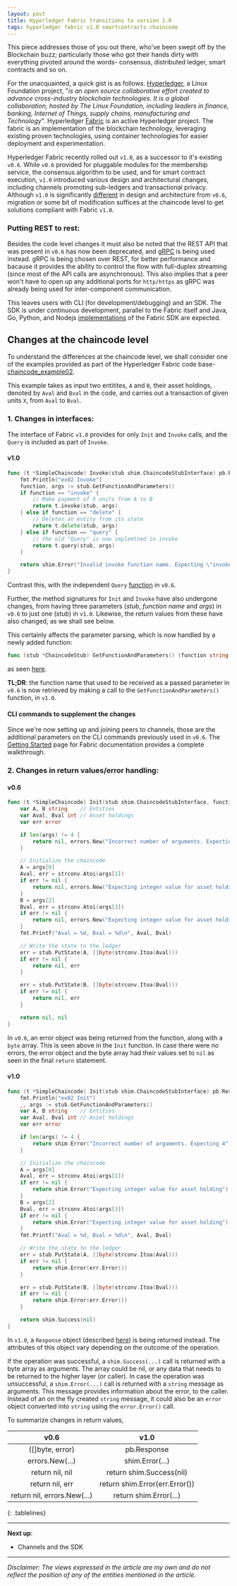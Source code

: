 ```yaml
---
layout: post
title: Hyperledger Fabric transitions to version 1.0
tags: hyperledger fabric v1.0 smartcontracts chaincode
---
```


This piece addresses those of you out there, who've been swept off by the Blockchain buzz; particularly those who got their hands dirty with everything pivoted around the words- consensus, distributed ledger, smart contracts and so on.

For the unacquainted, a quick gist is as follows. [Hyperledger](https://www.hyperledger.org/), a Linux Foundation project, "_is an open source collaborative effort created to advance cross-industry blockchain technologies. It is a global collaboration, hosted by The Linux Foundation, including leaders in finance, banking, Internet of Things, supply chains, manufacturing and Technology_". Hyperledger [Fabric](https://github.com/hyperledger/fabric) is an active Hyperledger project. The fabric is an implementation of the blockchain technology, leveraging existing proven technologies, using container technologies for easier deployment and experimentation.

Hyperledger Fabric recently rolled out ```v1.0```, as a successor to it's existing ```v0.6```. While ```v0.6``` provided for pluggable modules for the membership service, the consensus algorithm to be used, and for smart contract execution, ```v1.0``` introduced various design and architectural changes, including channels promoting sub-ledgers and transactional privacy.
Although ```v1.0``` is significantly [different](https://www.altoros.com/blog/hyperledger-fabric-v1-0-to-bring-improved-transactions-and-a-pluggable-data-store/) in design and architecture from ```v0.6```, migration or some bit of modification suffices at the chaincode level to get solutions compliant with Fabric ```v1.0```.

### Putting REST to rest:
Besides the code level changes it must also be noted that the REST API that was present in ```v0.6``` has now been deprecated, and [gRPC](http://www.grpc.io/) is being used instead. gRPC is being chosen over REST, for better performance and bacause it provides the ability to control the flow with full-duplex streaming (since most of the API calls are asynchronous). This also implies that a peer won't have to open up any additional ports for ```http/https``` as gRPC was already being used for inter-component communication.

This leaves users with CLI (for development/debugging) and an SDK. The SDK is under continuous development, parallel to the Fabric itself and Java, Go, Python, and Nodejs [implementations](https://github.com/hyperledger?utf8=%E2%9C%93&q=fabric-sdk&type=&language=) of the Fabric SDK are expected.

## Changes at the chaincode level
To understand the differences at the chaincode level, we shall consider one of the examples provided as part of the Hyperledger Fabric code base- [chaincode_example02](https://github.com/hyperledger/fabric/blob/master/examples/chaincode/go/chaincode_example02/chaincode_example02.go).

This example takes as input two entitites, ```A``` and ```B```, their asset holdings, denoted by ```Aval``` and ```Bval``` in the code, and carries out a transaction of given units ```X```, from ```Aval``` to ```Bval```.

### 1. Changes in interfaces:

The interface of Fabric ```v1.0``` provides for only ```Init``` and ```Invoke``` calls, and the ```Query``` is included as part of ```Invoke```.

#### v1.0
```go
func (t *SimpleChaincode) Invoke(stub shim.ChaincodeStubInterface) pb.Response {
    fmt.Println("ex02 Invoke")
    function, args := stub.GetFunctionAndParameters()
    if function == "invoke" {
        // Make payment of X units from A to B
        return t.invoke(stub, args)
    } else if function == "delete" {
        // Deletes an entity from its state
        return t.delete(stub, args)
    } else if function == "query" {
        // the old "Query" is now implemtned in invoke
        return t.query(stub, args)
    }

    return shim.Error("Invalid invoke function name. Expecting \"invoke\" \"delete\" \"query\"")
}
```

Contrast this, with the independent ```Query``` [function](https://github.com/hyperledger/fabric/blob/v0.6/examples/chaincode/go/chaincode_example02/chaincode_example02.go#L153) in ```v0.6```.

Further, the method signatures for ```Init``` and ```Invoke``` have also undergone changes, from having three parameters (_stub_, _function name_ and _args_) in ```v0.6``` to just one (_stub_) in ```v1.0```. Likewise, the return values from these have also changed, as we shall see below.
 
This certainly affects the parameter parsing, which is now handled by a newly added function:

```go
func (stub *ChaincodeStub) GetFunctionAndParameters() (function string, params []string) {...}
```
as seen [here](https://github.com/hyperledger/fabric/blob/master/core/chaincode/shim/chaincode.go).

__TL;DR__:  the function name that used to be received as a passed parameter in ```v0.6``` is now retrieved by making a call to the ```GetFunctionAndParameters()``` function, in ```v1.0```.

#### CLI commands to supplement the changes
Since we're now setting up and joining peers to channels, those are the additional parameters on the CLI commands previously used in ```v0.6```. The [Getting Started](http://hyperledger-fabric.readthedocs.io/en/latest/getting_started.html) page for Fabric documentation provides a complete walkthrough.

### 2. Changes in return values/error handling:

#### v0.6
```go
func (t *SimpleChaincode) Init(stub shim.ChaincodeStubInterface, function string, args []string) ([]byte, error) {
	var A, B string    // Entities
	var Aval, Bval int // Asset holdings
	var err error

	if len(args) != 4 {
	    return nil, errors.New("Incorrect number of arguments. Expecting 4")
	}

	// Initialize the chaincode
	A = args[0]
	Aval, err = strconv.Atoi(args[1])
	if err != nil {
	    return nil, errors.New("Expecting integer value for asset holding")
	}
	B = args[2]
	Bval, err = strconv.Atoi(args[3])
	if err != nil {
	    return nil, errors.New("Expecting integer value for asset holding")
	}
	fmt.Printf("Aval = %d, Bval = %d\n", Aval, Bval)

	// Write the state to the ledger
	err = stub.PutState(A, []byte(strconv.Itoa(Aval)))
	if err != nil {
	    return nil, err
	}

	err = stub.PutState(B, []byte(strconv.Itoa(Bval)))
	if err != nil {
	    return nil, err
	}

	return nil, nil
}
```

In ```v0.6```, an error object was being returned from the function, along with a ```byte``` array. This is seen above in the ```Init``` function. In case there were no errors, the error object and the byte array had their values set to ```nil``` as seen in the final ```return``` statement.


#### v1.0
```go
func (t *SimpleChaincode) Init(stub shim.ChaincodeStubInterface) pb.Response {
    fmt.Println("ex02 Init")
    _, args := stub.GetFunctionAndParameters()
    var A, B string    // Entities
    var Aval, Bval int // Asset holdings
    var err error

    if len(args) != 4 {
        return shim.Error("Incorrect number of arguments. Expecting 4")
    }

    // Initialize the chaincode
    A = args[0]
    Aval, err = strconv.Atoi(args[1])
    if err != nil {
        return shim.Error("Expecting integer value for asset holding")
    }
    B = args[2]
    Bval, err = strconv.Atoi(args[3])
    if err != nil {
        return shim.Error("Expecting integer value for asset holding")
    }
    fmt.Printf("Aval = %d, Bval = %d\n", Aval, Bval)

    // Write the state to the ledger
    err = stub.PutState(A, []byte(strconv.Itoa(Aval)))
    if err != nil {
        return shim.Error(err.Error())
    }

    err = stub.PutState(B, []byte(strconv.Itoa(Bval)))
    if err != nil {
        return shim.Error(err.Error())
    }

    return shim.Success(nil)
}

```

In ```v1.0```, a ```Response``` object (described [here](https://github.com/hyperledger/fabric/blob/master/core/chaincode/shim/response.go)) is being returned instead. The attributes of this object vary depending on the outcome of the operation.

If the operation was successful, a ```shim.Success(...)``` call is returned with a byte array as arguments. The array could be nil, or any data that needs to be returned to the higher layer (or caller). In case the operation was unsuccessful, a ```shim.Error(...)``` call is returned with a ```string``` message as arguments. This message provides information about the error, to the caller. Instead of an on the fly created ```string``` message, it could also be an ```error``` object converted into ```string``` using the ```error.Error()``` call.

<style>
.tablelines table, .tablelines td, .tablelines th {
        border: 2px solid black;
        }
</style>
To summarize changes in return values, 

| **v0.6** | **v1.0** |
| :--------: | :--------: |
| ([]byte, error) | pb.Response |
| errors.New(...) | shim.Error(...)|
| return nil, nil | return shim.Success(nil)|
| return nil, err | return shim.Error(err.Error())|
| return nil, errors.New(...) | return shim.Error(...) |
{: .tablelines}

----
__Next up__:
- Channels and the SDK

----

*Disclaimer: The views expressed in the article are my own and do not reflect the position of any of the entities mentioned in the article.*


